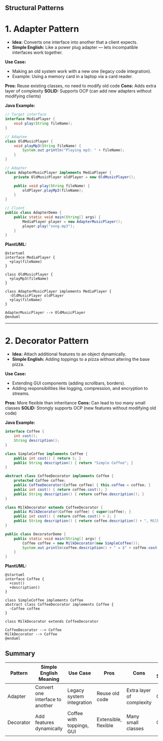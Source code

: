 ## Structural Patterns

# 1. Adapter Pattern

- **Idea:** Converts one interface into another that a client expects.
- **Simple English:** Like a power plug adapter — lets incompatible interfaces work together.

**Use Case:**

* Making an old system work with a new one (legacy code integration).
* Example: Using a memory card in a laptop via a card reader.

**Pros:** Reuse existing classes, no need to modify old code
**Cons:** Adds extra layer of complexity
**SOLID:** Supports OCP (can add new adapters without modifying clients)

**Java Example:**

```java
// Target interface
interface MediaPlayer {
    void play(String fileName);
}

// Adaptee
class OldMusicPlayer {
    void playMp3(String fileName) {
        System.out.println("Playing mp3: " + fileName);
    }
}

// Adapter
class AdapterMusicPlayer implements MediaPlayer {
    private OldMusicPlayer oldPlayer = new OldMusicPlayer();

    public void play(String fileName) {
        oldPlayer.playMp3(fileName);
    }
}

// Client
public class AdapterDemo {
    public static void main(String[] args) {
        MediaPlayer player = new AdapterMusicPlayer();
        player.play("song.mp3");
    }
}
```

**PlantUML:**

```plantuml
@startuml
interface MediaPlayer {
  +play(fileName)
}

class OldMusicPlayer {
  +playMp3(fileName)
}

class AdapterMusicPlayer implements MediaPlayer {
  -OldMusicPlayer oldPlayer
  +play(fileName)
}

AdapterMusicPlayer --> OldMusicPlayer
@enduml
```

---

# 2. Decorator Pattern

- **Idea:** Attach additional features to an object dynamically.
- **Simple English:** Adding toppings to a pizza without altering the base pizza.

**Use Case:**

* Extending GUI components (adding scrollbars, borders).
* Adding responsibilities like logging, compression, and encryption to streams.

**Pros:** More flexible than inheritance
**Cons:** Can lead to too many small classes
**SOLID:** Strongly supports OCP (new features without modifying old code)

**Java Example:**

```java
interface Coffee {
    int cost();
    String description();
}

class SimpleCoffee implements Coffee {
    public int cost() { return 5; }
    public String description() { return "Simple Coffee"; }
}

abstract class CoffeeDecorator implements Coffee {
    protected Coffee coffee;
    public CoffeeDecorator(Coffee coffee) { this.coffee = coffee; }
    public int cost() { return coffee.cost(); }
    public String description() { return coffee.description(); }
}

class MilkDecorator extends CoffeeDecorator {
    public MilkDecorator(Coffee coffee) { super(coffee); }
    public int cost() { return coffee.cost() + 2; }
    public String description() { return coffee.description() + ", Milk"; }
}

public class DecoratorDemo {
    public static void main(String[] args) {
        Coffee coffee = new MilkDecorator(new SimpleCoffee());
        System.out.println(coffee.description() + " = $" + coffee.cost());
    }
}
```

**PlantUML:**

```plantuml
@startuml
interface Coffee {
  +cost()
  +description()
}

class SimpleCoffee implements Coffee
abstract class CoffeeDecorator implements Coffee {
  -Coffee coffee
}

class MilkDecorator extends CoffeeDecorator

CoffeeDecorator --> Coffee
MilkDecorator --> Coffee
@enduml
```

## Summary

| Pattern   | Simple English Meaning            | Use Case                  | Pros                 | Cons                      | SOLID Support |
| --------- | --------------------------------- | ------------------------- | -------------------- | ------------------------- | ------------- |
| Adapter   | Convert one interface to another  | Legacy system integration | Reuse old code       | Extra layer of complexity | OCP           |
| Decorator | Add features dynamically          | Coffee with toppings, GUI | Extensible, flexible | Many small classes        | OCP           |

